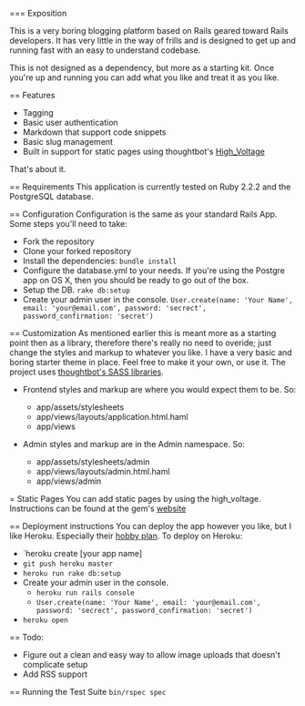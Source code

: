  === Exposition

This is a very boring blogging platform based on Rails geared toward Rails developers. It has very little in the way of frills and is designed to get up and running fast with an easy to understand codebase.

This is not designed as a dependency, but more as a starting kit. Once you're up and running you can add what you like and treat it as you like.

== Features
* Tagging
* Basic user authentication
* Markdown that support code snippets
* Basic slug management
* Built in support for static pages using thoughtbot's [High_Voltage](http://thoughtbot.github.io/high_voltage/ "High Voltage")

That's about it.

== Requirements
This application is currently tested on Ruby 2.2.2 and the PostgreSQL database.

== Configuration
Configuration is the same as your standard Rails App. Some steps you'll need to take:

* Fork the repository
* Clone your forked repository
* Install the dependencies: `bundle install`
* Configure the database.yml to your needs. If you're using the Postgre app on OS X, then you should be ready to go out of the box.
* Setup the DB. `rake db:setup`
* Create your admin user in the console. `User.create(name: 'Your Name', email: 'your@email.com', password: 'secrect', password_confirmation: 'secret')`

== Customization
As mentioned earlier this is meant more as a starting point then as a library, therefore there's really no need to overide; just change the styles and markup to whatever you like. I have a very basic and boring starter theme in place. Feel free to make it your own, or use it. The project uses [thoughtbot's SASS libraries](http://bourbon.io/ "Bourbon").

* Frontend styles and markup are where you would expect them to be. So:
  * app/assets/stylesheets
  * app/views/layouts/application.html.haml
  * app/views

* Admin styles and markup are in the Admin namespace. So:
  * app/assets/stylesheets/admin
  * app/views/layouts/admin.html.haml
  * app/views/admin

= Static Pages
You can add static pages by using the high_voltage. Instructions can be found at the gem's [website](http://thoughtbot.github.io/high_voltage/ "High Voltage")

== Deployment instructions
You can deploy the app however you like, but I like Heroku. Especially their [hobby plan](https://www.heroku.com/pricing "Heroku Pricing"). To deploy on Heroku:

* `heroku create [your app name]
* `git push heroku master`
* `heroku run rake db:setup`
* Create your admin user in the console.
  * `heroku run rails console`
  * `User.create(name: 'Your Name', email: 'your@email.com', password: 'secrect', password_confirmation: 'secret')`
* `heroku open`

== Todo:
* Figure out a clean and easy way to allow image uploads that doesn't complicate setup
* Add RSS support

== Running the Test Suite
`bin/rspec spec`

